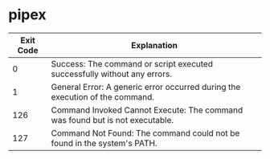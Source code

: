 # pipex

| Exit Code | Explanation                                                                 |
|-----------|-----------------------------------------------------------------------------|
| 0         | Success: The command or script executed successfully without any errors.   |
| 1         | General Error: A generic error occurred during the execution of the command.|
| 126       | Command Invoked Cannot Execute: The command was found but is not executable.|
| 127       | Command Not Found: The command could not be found in the system's PATH.     |




